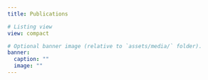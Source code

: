 ```yaml
---
title: Publications

# Listing view
view: compact

# Optional banner image (relative to `assets/media/` folder).
banner:
  caption: ""
  image: ""
---
```

